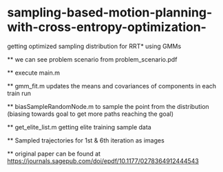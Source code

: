 # sampling-based-motion-planning-with-cross-entropy-optimization-
getting optimized sampling distribution for RRT* using GMMs

** we can see problem scenario from problem_scenario.pdf

** execute main.m 

**  gmm_fit.m  updates the means and covariances of components in each train run

** biasSampleRandomNode.m to sample the point from the distribution (biasing towards goal to get more paths reaching the goal)

** get_elite_list.m  getting elite training sample data

** Sampled trajectories for 1st & 6th iteration as images

** original paper can be found at https://journals.sagepub.com/doi/epdf/10.1177/0278364912444543
